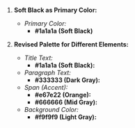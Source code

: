 1. **Soft Black as Primary Color:**
   - *Primary Color:* 
     - **#1a1a1a (Soft Black)**

2. **Revised Palette for Different Elements:**
   - *Title Text:* 
     - **#1a1a1a (Soft Black):** 
   - *Paragraph Text:* 
     - **#333333 (Dark Gray):** 
   - *Span (Accent):* 
     - **#e67e22 (Orange):** 
     - **#666666 (Mid Gray):** 
   - *Background Color:* 
     - **#f9f9f9 (Light Gray):** 